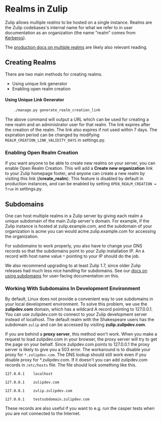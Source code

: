 # Realms in Zulip

Zulip allows multiple *realms* to be hosted on a single instance.
Realms are the Zulip codebases's internal name for what we refer to in
user documentation as an organization (the name "realm" comes from
[Kerberos](https://web.mit.edu/kerberos/)).

The
[production docs on multiple realms](prod-multiple-organizations.html)
are likely also relevant reading.

## Creating Realms

There are two main methods for creating realms.

* Using unique link generator
* Enabling open realm creation

#### Using Unique Link Generator

```bash
    ./manage.py generate_realm_creation_link
```

The above command will output a URL which can be used for creating a
new realm and an administrator user for that realm. The link expires
after the creation of the realm.  The link also expires if not used
within 7 days. The expiration period can be changed by modifying
`REALM_CREATION_LINK_VALIDITY_DAYS` in settings.py.

### Enabling Open Realm Creation

If you want anyone to be able to create new realms on your server, you
can enable Open Realm Creation.  This will add a **Create new
organization** link to your Zulip homepage footer, and anyone can
create a new realm by visiting this link (**/create_realm**).  This
feature is disabled by default in production instances, and can be
enabled by setting `OPEN_REALM_CREATION = True` in settings.py.

## Subdomains

One can host multiple realms in a Zulip server by giving each realm a
unique subdomain of the main Zulip server's domain. For example, if
the Zulip instance is hosted at zulip.example.com, and the subdomain
of your organization is acme you can would acme.zulip.example.com for
accessing the organization.

For subdomains to work properly, you also have to change your DNS
records so that the subdomains point to your Zulip installation IP. An
`A` record with host name value `*` pointing to your IP should do the
job.

We also recommend upgrading to at least Zulip 1.7, since older Zulip
releases had much less nice handling for subdomains.  See our
[docs on using subdomains](prod-multiple-organizations.html) for
user-facing documentation on this.

### Working With Subdomains In Development Environment

By default, Linux does not provide a convenient way to use subdomains
in your local development environment.  To solve this problem, we use
the **zulipdev.com** domain, which has a wildcard A record pointing to
127.0.0.1.  You can use zulipdev.com to connect to your Zulip
development server instead of localhost. The default realm with the
Shakespeare users has the subdomain `zulip` and can be accessed by
visiting **zulip.zulipdev.com**.

If you are behind a **proxy server**, this method won't work. When you
make a request to load zulipdev.com in your browser, the proxy server
will try to get the page on your behalf.  Since zulipdev.com points
to 127.0.0.1 the proxy server is likely to give you a 503 error.  The
workaround is to disable your proxy for `*.zulipdev.com`. The DNS
lookup should still work even if you disable proxy for
*.zulipdev.com. If it doesn't you can add zulipdev.com records in
`/etc/hosts` file. The file should look something like this.

 ```
127.0.0.1    localhost

127.0.0.1    zulipdev.com

127.0.0.1    zulip.zulipdev.com

127.0.0.1    testsubdomain.zulipdev.com
```

These records are also useful if you want to e.g. run the casper tests
when you are not connected to the Internet.
